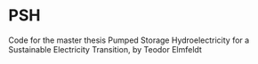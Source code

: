 # PSH
Code for the master thesis Pumped Storage Hydroelectricity for a Sustainable Electricity Transition, by Teodor Elmfeldt
